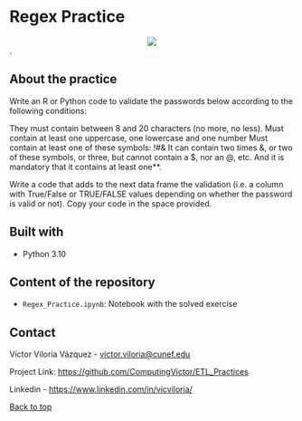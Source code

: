 # Regex Practice 

<div style="text-align:center"><img src="https://d2h1bfu6zrdxog.cloudfront.net/wp-content/uploads/2022/04/coderpad-regex-the-complete-guide.jpg:*" /></div>.


## About the practice

Write an R or Python code to validate the passwords below according to the following conditions:

They must contain between 8 and 20 characters (no more, no less).
Must contain at least one uppercase, one lowercase and one number
Must contain at least one of these symbols: !#&
It can contain two times &, or two of these symbols, or three, but cannot contain a $, nor an @, etc. And it is mandatory that it contains at least one**.

Write a code that adds to the next data frame the validation (i.e. a column with True/False or TRUE/FALSE values depending on whether the password is valid or not). Copy your code in the space provided.


## Built with 

- Python 3.10

## Content of the repository

- `Regex_Practice.ipynb`: Notebook with the solved exercise


## Contact

Víctor Viloria Vázquez - <victor.viloria@cunef.edu>

Project Link: <https://github.com/ComputingVictor/ETL_Practices>

Linkedin - <https://www.linkedin.com/in/vicviloria/>


<a href="#top">Back to top</a>

